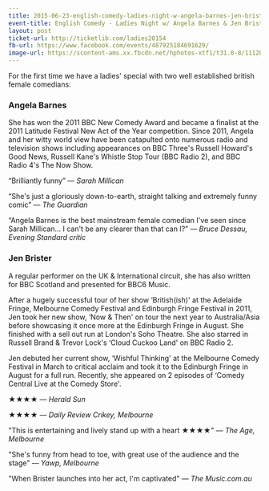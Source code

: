 ```yaml
---
title: 2015-06-23-english-comedy-ladies-night-w-angela-barnes-jen-brister
event-title: English Comedy - Ladies Night w/ Angela Barnes & Jen Brister
layout: post
ticket-url: http://ticketlib.com/ladies20154
fb-url: https://www.facebook.com/events/487925184691629/
image-url: https://scontent-ams.xx.fbcdn.net/hphotos-xtf1/t31.0-8/11128111_912219128841147_2727676063611357248_o.jpg
---
```


For the first time we have a ladies' special with two well established british female comedians:

### Angela Barnes
She has won the 2011 BBC New Comedy Award and became a finalist at the 2011 Latitude Festival New Act of the Year competition. Since 2011, Angela and her witty world view have been catapulted onto numerous radio and television shows including appearances on BBC Three's Russell Howard's Good News, Russell Kane's Whistle Stop Tour (BBC Radio 2), and BBC Radio 4's The Now Show.

“Brilliantly funny” &mdash; *Sarah Millican*

“She's just a gloriously down-to-earth, straight talking and extremely funny comic” &mdash; *The Guardian*

“Angela Barnes is the best mainstream female comedian I've seen since Sarah Millican… I can't be any clearer than that can I?” &mdash; *Bruce Dessau, Evening Standard critic*

### Jen Brister
A regular performer on the UK & International circuit, she has also written for BBC Scotland and presented for BBC6 Music.

After a hugely successful tour of her show ‘British(ish)' at the Adelaide Fringe, Melbourne Comedy Festival and Edinburgh Fringe Festival in 2011, Jen took her new show, ‘Now & Then' on tour the next year to Australia/Asia before showcasing it once more at the Edinburgh Fringe in August. She finished with a sell out run at London's Soho Theatre. She also starred in Russell Brand & Trevor Lock's ‘Cloud Cuckoo Land' on BBC Radio 2.

Jen debuted her current show, ‘Wishful Thinking' at the Melbourne Comedy Festival in March to critical acclaim and took it to the Edinburgh Fringe in August for a full run. Recently, she appeared on 2 episodes of ‘Comedy Central Live at the Comedy Store'.

★★★★ &mdash; *Herald Sun*

★★★★ &mdash; *Daily Review Crikey, Melbourne*

"This is entertaining and lively stand up with a heart ★★★★" &mdash; *The Age, Melbourne*

"She's funny from head to toe, with great use of the audience and the stage" &mdash; *Yawp, Melbourne*

"When Brister launches into her act, I'm captivated" &mdash;  *The Music.com.au*